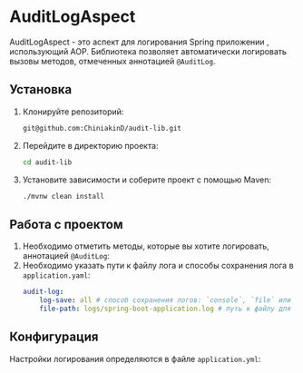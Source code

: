 # AuditLogAspect

AuditLogAspect - это аспект для логирования Spring приложении , использующий AOP. Библиотека позволяет автоматически логировать вызовы методов, отмеченных аннотацией `@AuditLog`.

## Установка

1. Клонируйте репозиторий:
    ```bash
    git@github.com:ChiniakinD/audit-lib.git
    ```
2. Перейдите в директорию проекта:
    ```bash
    cd audit-lib
    ```
3. Установите зависимости и соберите проект с помощью Maven:
    ```bash
    ./mvnw clean install
    ```

## Работа с проектом

1. Необходимо отметить методы, которые вы хотите логировать, аннотацией `@AuditLog`:
2. Необходимо указать пути к файлу лога и способы сохранения лога в `application.yaml`:
    ```yml
    audit-log:
        log-save: all # способ сохранения логов: `console`, `file` или `all` (по умолчанию `all`)
        file-path: logs/spring-boot-application.log # путь к файлу для сохранения логов
    ```

## Конфигурация

Настройки логирования определяются в файле `application.yml`:

